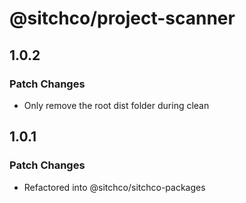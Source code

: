 # @sitchco/project-scanner

## 1.0.2

### Patch Changes

- Only remove the root dist folder during clean

## 1.0.1

### Patch Changes

- Refactored into @sitchco/sitchco-packages
